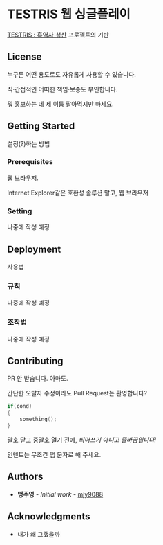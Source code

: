 # TESTRIS 웹 싱글플레이
[TESTRIS : 흑역사 청산](https://github.com/users/mjy9088/projects/2) 프로젝트의 기반



## License

누구든 어떤 용도로도 자유롭게 사용할 수 있습니다.

직·간접적인 어떠한 책임·보증도 부인합니다.

뭐 홍보하는 데 제 이름 팔아먹지만 마세요.



## Getting Started

설정(?)하는 방법



### Prerequisites

웹 브라우저.

Internet Explorer같은 호환성 솔루션 말고, 웹 브라우저



### Setting

나중에 작성 예정



## Deployment

사용법



### 규칙

나중에 작성 예정



### 조작법

나중에 작성 예정



## Contributing

PR 안 받습니다. 아마도.

간단한 오탈자 수정이라도 Pull Request는 환영합니다?

```C
if(cond)
{
	something();
}
```

괄호 닫고 중괄호 열기 전에, _띄어쓰기 아니고 줄바꿈입니다!_

인덴트는 무조건 탭 문자로 해 주세요.



## Authors

- **맹주영** - _Initial work_ - [mjy9088](https://gitlab.com/mjy9088)



## Acknowledgments

- 내가 왜 그랬을까